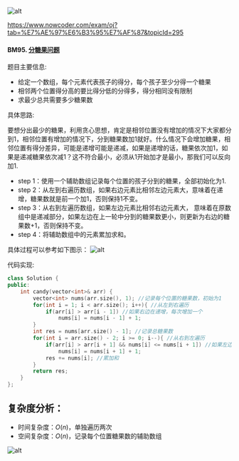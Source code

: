 ![alt](https://uploadfiles.nowcoder.com/bm/top101-head.jpg)

https://www.nowcoder.com/exam/oj?tab=%E7%AE%97%E6%B3%95%E7%AF%87&topicId=295

#### BM95. [分糖果问题](https://www.nowcoder.com/practice/76039109dd0b47e994c08d8319faa352?tpId=295&sfm=github&channel=nowcoder)


题目主要信息:
- 给定一个数组，每个元素代表孩子的得分，每个孩子至少分得一个糖果
- 相邻两个位置得分高的要比得分低的分得多，得分相同没有限制
- 求最少总共需要多少糖果数

具体思路:

要想分出最少的糖果，利用贪心思想，肯定是相邻位置没有增加的情况下大家都分到1，相邻位置有增加的情况下，分到糖果数加1就好。什么情况下会增加糖果，相邻位置有得分差异，可能是递增可能是递减，如果是递增的话，糖果依次加1，如果是递减糖果依次减1？这不符合最小，必须从1开始加才是最小，那我们可以反向加1.

- step 1：使用一个辅助数组记录每个位置的孩子分到的糖果，全部初始化为1.
- step 2：从左到右遍历数组，如果右边元素比相邻左边元素大，意味着在递增，糖果数就是前一个加1，否则保持1不变。
- step 3：从右到左遍历数组，如果左边元素比相邻右边元素大， 意味着在原数组中是递减部分，如果左边在上一轮中分到的糖果数更小，则更新为右边的糖果数+1，否则保持不变。
- step 4：将辅助数组中的元素累加求和。

具体过程可以参考如下图示：
![alt](https://uploadfiles.nowcoder.com/images/20220221/397721558_1645407818866/A8400E6DCC3AEA3DA7A76AE52585741A)

代码实现:
```cpp
class Solution {
public:
    int candy(vector<int>& arr) {
        vector<int> nums(arr.size(), 1); //记录每个位置的糖果数，初始为1
        for(int i = 1; i < arr.size(); i++){ //从左到右遍历
            if(arr[i] > arr[i - 1]) //如果右边在递增，每次增加一个
                nums[i] = nums[i - 1] + 1; 
        }
        int res = nums[arr.size() - 1]; //记录总糖果数
        for(int i = arr.size() - 2; i >= 0; i--){ //从右到左遍历
            if(arr[i] > arr[i + 1] && nums[i] <= nums[i + 1]) //如果左边更大但是糖果数更小
                nums[i] = nums[i + 1] + 1; 
            res += nums[i]; //累加和
        }
        return res;
    }
};
```

## 复杂度分析：
- 时间复杂度：$O(n)$，单独遍历两次
- 空间复杂度：$O(n)$，记录每个位置糖果数的辅助数组

![alt](https://uploadfiles.nowcoder.com/bm/top101-tail.jpg)